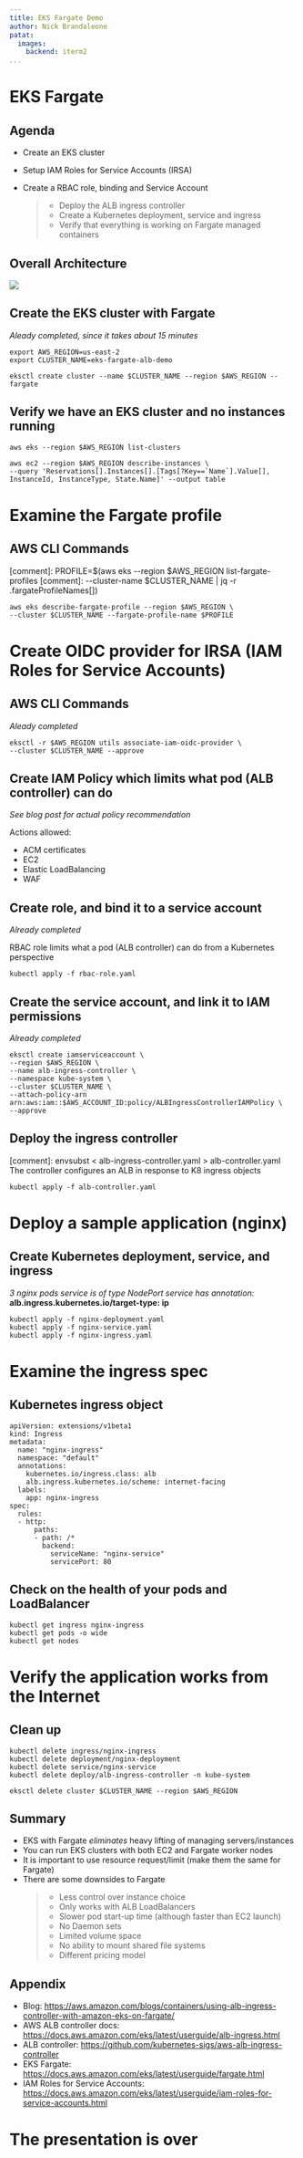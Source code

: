 ```yaml
---
title: EKS Fargate Demo
author: Nick Brandaleone
patat:
  images:
    backend: iterm2
...
```


# EKS Fargate

## Agenda
 
- Create an EKS cluster
- Setup IAM Roles for Service Accounts (IRSA)
- Create a RBAC role, binding and Service Account
    
    > * Deploy the ALB ingress controller
    > * Create a Kubernetes deployment, service and ingress
    > * Verify that everything is working on Fargate managed containers

## Overall Architecture

![](/Users/nbrand/src/talks/patat/images/ALB-Ingress-Controller-Fargate-architecture.png)


## Create the EKS cluster with Fargate
*Aleady completed, since it takes about 15 minutes*

    export AWS_REGION=us-east-2
    export CLUSTER_NAME=eks-fargate-alb-demo

    eksctl create cluster --name $CLUSTER_NAME --region $AWS_REGION --fargate

## Verify we have an EKS cluster and no instances running

    aws eks --region $AWS_REGION list-clusters

    aws ec2 --region $AWS_REGION describe-instances \
    --query 'Reservations[].Instances[].[Tags[?Key==`Name`].Value[], 
    InstanceId, InstanceType, State.Name]' --output table

# Examine the Fargate profile

## AWS CLI Commands
[comment]:    PROFILE=$(aws eks --region $AWS_REGION list-fargate-profiles
[comment]:    --cluster-name $CLUSTER_NAME | jq -r .fargateProfileNames[])

    aws eks describe-fargate-profile --region $AWS_REGION \
    --cluster $CLUSTER_NAME --fargate-profile-name $PROFILE

# Create OIDC provider for IRSA (IAM Roles for Service Accounts)

## AWS CLI Commands
*Aleady completed*

    eksctl -r $AWS_REGION utils associate-iam-oidc-provider \
    --cluster $CLUSTER_NAME --approve

## Create IAM Policy which limits what pod (ALB controller) can do
*See blog post for actual policy recommendation*

Actions allowed:

- ACM certificates
- EC2
- Elastic LoadBalancing
- WAF

## Create role, and bind it to a service account
*Already completed*

<!--    STACK_NAME=eksctl-$CLUSTER_NAME-cluster
    
    export VPC_ID=$(aws --region $AWS_REGION cloudformation \
    describe-stacks --stack-name "$STACK_NAME" | \
    jq -r '[.Stacks[0].Outputs[] | {key: .OutputKey, value: .OutputValue}] \
    | from_entries' | jq -r '.VPC')

   AWS_ACCOUNT_ID=$(aws sts get-caller-identity | jq -r '.Account')
-->
RBAC role limits what a pod (ALB controller) can do from a Kubernetes perspective

    kubectl apply -f rbac-role.yaml

## Create the service account, and link it to IAM permissions

*Already completed*

    eksctl create iamserviceaccount \
    --region $AWS_REGION \
    --name alb-ingress-controller \
    --namespace kube-system \
    --cluster $CLUSTER_NAME \
    --attach-policy-arn arn:aws:iam::$AWS_ACCOUNT_ID:policy/ALBIngressControllerIAMPolicy \
    --approve

## Deploy the ingress controller
[comment]: envsubst < alb-ingress-controller.yaml > alb-controller.yaml
The controller configures an ALB in response to K8 ingress objects

    kubectl apply -f alb-controller.yaml

# Deploy a sample application (nginx)

## Create Kubernetes deployment, service, and ingress
*3 nginx pods*
*service is of type NodePort*
*service has annotation:* **alb.ingress.kubernetes.io/target-type: ip**

    kubectl apply -f nginx-deployment.yaml
    kubectl apply -f nginx-service.yaml
    kubectl apply -f nginx-ingress.yaml

# Examine the ingress spec

## Kubernetes ingress object

    apiVersion: extensions/v1beta1
    kind: Ingress
    metadata:
      name: "nginx-ingress"
      namespace: "default"
      annotations:
        kubernetes.io/ingress.class: alb
        alb.ingress.kubernetes.io/scheme: internet-facing
      labels:
        app: nginx-ingress
    spec:
      rules:
      - http:
          paths:
          - path: /*
            backend:
              serviceName: "nginx-service"
              servicePort: 80

## Check on the health of your pods and LoadBalancer
<!--
LOADBALANCER_PREFIX=$(kubectl get ingress nginx-ingress -o json | \
jq -r '.status.loadBalancer.ingress[0].hostname' | cut -d- -f1)
TARGETGROUP_ARN=$(aws --region $AWS_REGION elbv2 \
describe-target-groups | jq -r '.TargetGroups[].TargetGroupArn' \
| grep $LOADBALANCER_PREFIX)
aws --region $AWS_REGION elbv2 describe-target-health \
--target-group-arn $TARGETGROUP_ARN | \
jq -r '.TargetHealthDescriptions[].TargetHealth.State'
-->

    kubectl get ingress nginx-ingress
    kubectl get pods -o wide
    kubectl get nodes

# Verify the application works from the Internet

## Clean up

    kubectl delete ingress/nginx-ingress
    kubectl delete deployment/nginx-deployment
    kubectl delete service/nginx-service
    kubectl delete deploy/alb-ingress-controller -n kube-system

    eksctl delete cluster $CLUSTER_NAME --region $AWS_REGION

## Summary

- EKS with Fargate *eliminates* heavy lifting of managing servers/instances
- You can run EKS clusters with both EC2 and Fargate worker nodes
- It is important to use resource request/limit (make them the same for Fargate)
- There are some downsides to Fargate
	> * Less control over instance choice
	> * Only works with ALB LoadBalancers
	> * Slower pod start-up time (although faster than EC2 launch)
  > * No Daemon sets
  > * Limited volume space
  > * No ability to mount shared file systems
	> * Different pricing model

## Appendix

- Blog: https://aws.amazon.com/blogs/containers/using-alb-ingress-controller-with-amazon-eks-on-fargate/
- AWS ALB controller docs: https://docs.aws.amazon.com/eks/latest/userguide/alb-ingress.html
- ALB controller: https://github.com/kubernetes-sigs/aws-alb-ingress-controller
- EKS Fargate: https://docs.aws.amazon.com/eks/latest/userguide/fargate.html
- IAM Roles for Service Accounts: https://docs.aws.amazon.com/eks/latest/userguide/iam-roles-for-service-accounts.html

# The presentation is over
